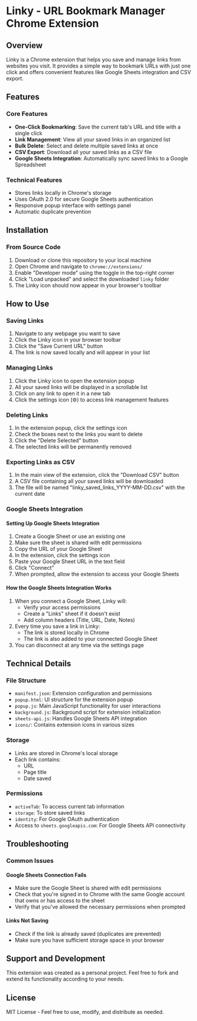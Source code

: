 # Linky - URL Bookmark Manager Chrome Extension

## Overview
Linky is a Chrome extension that helps you save and manage links from websites you visit. It provides a simple way to bookmark URLs with just one click and offers convenient features like Google Sheets integration and CSV export.

## Features

### Core Features
- **One-Click Bookmarking**: Save the current tab's URL and title with a single click
- **Link Management**: View all your saved links in an organized list
- **Bulk Delete**: Select and delete multiple saved links at once
- **CSV Export**: Download all your saved links as a CSV file
- **Google Sheets Integration**: Automatically sync saved links to a Google Spreadsheet

### Technical Features
- Stores links locally in Chrome's storage
- Uses OAuth 2.0 for secure Google Sheets authentication
- Responsive popup interface with settings panel
- Automatic duplicate prevention

## Installation

### From Source Code
1. Download or clone this repository to your local machine
2. Open Chrome and navigate to `chrome://extensions/`
3. Enable "Developer mode" using the toggle in the top-right corner
4. Click "Load unpacked" and select the downloaded `linky` folder
5. The Linky icon should now appear in your browser's toolbar

## How to Use

### Saving Links
1. Navigate to any webpage you want to save
2. Click the Linky icon in your browser toolbar
3. Click the "Save Current URL" button
4. The link is now saved locally and will appear in your list

### Managing Links
1. Click the Linky icon to open the extension popup
2. All your saved links will be displayed in a scrollable list
3. Click on any link to open it in a new tab
4. Click the settings icon (⚙️) to access link management features

### Deleting Links
1. In the extension popup, click the settings icon
2. Check the boxes next to the links you want to delete
3. Click the "Delete Selected" button
4. The selected links will be permanently removed

### Exporting Links as CSV
1. In the main view of the extension, click the "Download CSV" button
2. A CSV file containing all your saved links will be downloaded
3. The file will be named "linky_saved_links_YYYY-MM-DD.csv" with the current date

### Google Sheets Integration

#### Setting Up Google Sheets Integration
1. Create a Google Sheet or use an existing one
2. Make sure the sheet is shared with edit permissions
3. Copy the URL of your Google Sheet
4. In the extension, click the settings icon
5. Paste your Google Sheet URL in the text field
6. Click "Connect"
7. When prompted, allow the extension to access your Google Sheets

#### How the Google Sheets Integration Works
1. When you connect a Google Sheet, Linky will:
   - Verify your access permissions
   - Create a "Links" sheet if it doesn't exist
   - Add column headers (Title, URL, Date, Notes)
2. Every time you save a link in Linky:
   - The link is stored locally in Chrome
   - The link is also added to your connected Google Sheet
3. You can disconnect at any time via the settings page

## Technical Details

### File Structure
- `manifest.json`: Extension configuration and permissions
- `popup.html`: UI structure for the extension popup
- `popup.js`: Main JavaScript functionality for user interactions
- `background.js`: Background script for extension initialization
- `sheets-api.js`: Handles Google Sheets API integration
- `icons/`: Contains extension icons in various sizes

### Storage
- Links are stored in Chrome's local storage
- Each link contains:
  - URL
  - Page title
  - Date saved

### Permissions
- `activeTab`: To access current tab information
- `storage`: To store saved links
- `identity`: For Google OAuth authentication
- Access to `sheets.googleapis.com`: For Google Sheets API connectivity

## Troubleshooting

### Common Issues

#### Google Sheets Connection Fails
- Make sure the Google Sheet is shared with edit permissions
- Check that you're signed in to Chrome with the same Google account that owns or has access to the sheet
- Verify that you've allowed the necessary permissions when prompted

#### Links Not Saving
- Check if the link is already saved (duplicates are prevented)
- Make sure you have sufficient storage space in your browser

## Support and Development
This extension was created as a personal project. Feel free to fork and extend its functionality according to your needs.

## License
MIT License - Feel free to use, modify, and distribute as needed.